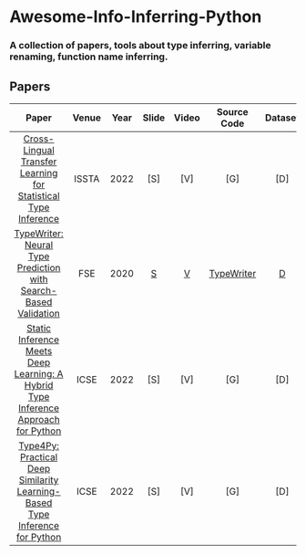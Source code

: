 # Awesome-Info-Inferring-Python
### A collection of papers, tools about type inferring, variable renaming, function name inferring.

## Papers
|    Paper        |    Venue     | Year |     Slide      |       Video      |       Source Code       | Dataset                |
| :-------------: | :----------: | :--: |  :-----------: | :--------------: | :---------------------: |:---------------------: |
| [Cross-Lingual Transfer Learning for Statistical Type Inference](https://personal.ntu.edu.sg/yi_li/publication/Li2022CLT/)| ISSTA | 2022 | [S] | [V] | [G] | [D] |
| [TypeWriter: Neural Type Prediction with Search-Based Validation](https://software-lab.org/publications/fse2020_TypeWriter.pdf) | FSE | 2020 | [S](https://software-lab.org/publications/fse2020_TypeWriter_slides.pdf) | [V](https://youtu.be/KnbPQ9LVwJQ) | [TypeWriter](https://github.com/saltudelft/dl-type-python) | [D](https://software-lab.org/projects/TypeWriter/data.tar.gz) |
| [Static Inference Meets Deep Learning: A Hybrid Type Inference Approach for Python](https://arxiv.org/abs/2105.03595) | ICSE | 2022 | [S] | [V] | [G] | [D] |
| [Type4Py: Practical Deep Similarity Learning-Based Type Inference for Python](https://arxiv.org/abs/2101.04470)| ICSE | 2022 | [S] | [V] | [G] | [D] |



